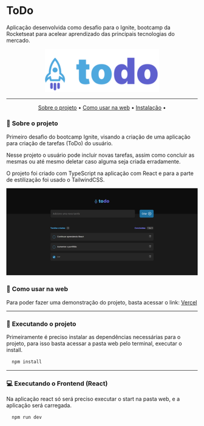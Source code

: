 # ToDo

Aplicação desenvolvida como desafio para o Ignite, bootcamp da Rocketseat para acelear aprendizado das principais tecnologias do mercado.

<p align="center">
   <img src="https://github.com/fanuelcouto99/to-do-list/blob/main/img/logo.svg" width="300">
</p>

<hr>

<p align="center">
 <a href="#scroll-sobre-o-projeto">Sobre o projeto</a> •
 <a href="#pencil-como-usar-na-web">Como usar na web</a> •
 <a href="#rocket-executando-o-projeto">Instalação</a> •
</p>

### :scroll: **Sobre o projeto**

<p>Primeiro desafio do bootcamp Ignite, visando a criação de uma aplicação para criação de tarefas (ToDo) do usuário.</p>
<p>Nesse projeto o usuário pode incluir novas tarefas, assim como concluir as mesmas ou até mesmo deletar caso alguma seja criada erradamente.</p>
<p>O projeto foi criado com TypeScript na aplicação com React e para a parte de estilização foi usado o TailwindCSS.</p> 

<p align="center">
   <img src="https://github.com/fanuelcouto99/to-do-list/blob/main/img/main.png">
</p>


### :pencil: **Como usar na web**

Para poder fazer uma demonstração do projeto, basta acessar o link: [Vercel](https://to-do-fanuel-couto.vercel.app/)

<hr>

### :rocket: **Executando o projeto**

<p>Primeiramente é preciso instalar as dependências necessárias para o projeto, para isso basta acessar a pasta web pelo terminal, executar o install.</p>

```bash
  npm install
```

<hr>

### :computer: Executando o Frontend (React)

<p>Na aplicação react só será preciso executar o start na pasta web, e a aplicação será carregada.</p>

```bash
  npm run dev
```